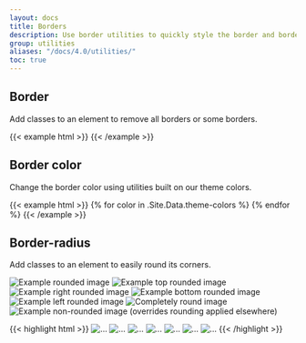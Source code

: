 ```yaml
---
layout: docs
title: Borders
description: Use border utilities to quickly style the border and border-radius of an element. Great for images, buttons, or any other element.
group: utilities
aliases: "/docs/4.0/utilities/"
toc: true
---
```


## Border

Add classes to an element to remove all borders or some borders.

<div class="bd-example-border-utils">
{{< example html >}}
<span class="border"></span>
<span class="border-0"></span>
<span class="border-top-0"></span>
<span class="border-right-0"></span>
<span class="border-bottom-0"></span>
<span class="border-left-0"></span>
{{< /example >}}
</div>

## Border color

Change the border color using utilities built on our theme colors.

<div class="bd-example-border-utils">
{{< example html >}}
{% for color in .Site.Data.theme-colors %}
<span class="border border-{{ color.name }}"></span>{% endfor %}
<span class="border border-white"></span>
{{< /example >}}
</div>

## Border-radius

Add classes to an element to easily round its corners.

<div class="bd-example bd-example-images">
  <img data-src="holder.js/75x75" class="rounded" alt="Example rounded image">
  <img data-src="holder.js/75x75" class="rounded-top" alt="Example top rounded image">
  <img data-src="holder.js/75x75" class="rounded-right" alt="Example right rounded image">
  <img data-src="holder.js/75x75" class="rounded-bottom" alt="Example bottom rounded image">
  <img data-src="holder.js/75x75" class="rounded-left" alt="Example left rounded image">
  <img data-src="holder.js/75x75" class="rounded-circle" alt="Completely round image">
  <img data-src="holder.js/75x75" class="rounded-0" alt="Example non-rounded image (overrides rounding applied elsewhere)">
</div>

{{< highlight html >}}
<img src="..." alt="..." class="rounded">
<img src="..." alt="..." class="rounded-top">
<img src="..." alt="..." class="rounded-right">
<img src="..." alt="..." class="rounded-bottom">
<img src="..." alt="..." class="rounded-left">
<img src="..." alt="..." class="rounded-circle">
<img src="..." alt="..." class="rounded-0">
{{< /highlight >}}
